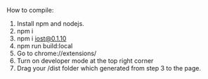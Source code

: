How to compile:
1. Install npm and nodejs.
2. npm i
3. npm i iost@0.1.10
4. npm run build:local
5. Go to chrome://extensions/
6. Turn on developer mode at the top right corner
7. Drag your /dist folder which generated from step 3 to the page.

